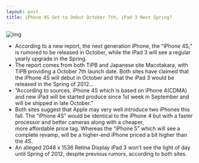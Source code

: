 ```yaml
---
layout: post
title: iPhone 4S Set to Debut October 7th, iPad 3 Next Spring?
---
```

![img](http://media.idownloadblog.com/wp-content/uploads/2011/08/iPhone-4S.jpg)
* According to a new report, the next generation iPhone, the “iPhone 4S,” is rumored to be released in October, while the iPad 3 will see a regular yearly upgrade in the Spring.
* The report comes from both TiPB and Japanese site Macotakara, with TiPB providing a October 7th launch date. Both sites have claimed that the iPhone 4S will debut in October and that the iPad 3 would be released in the Spring of 2012…
* “According to sources, iPhone 4S which is based on iPhone 4(CDMA) and new iPad will be started produce since 1st week in September and will be shipped in late October.”
* Both sites suggest that Apple may very well introduce two iPhones this fall. The “iPhone 4S” would be identical to the iPhone 4 but with a faster processor and better cameras along with a cheaper, more affordable price tag. Whereas the “iPhone 5” which will see a complete revamp, will be a higher-end iPhone priced a bit higher than the 4S.
* An alleged 2048 x 1536 Retina Display iPad 3 won’t see the light of day until Spring of 2012, despite previous rumors, according to both sites.

